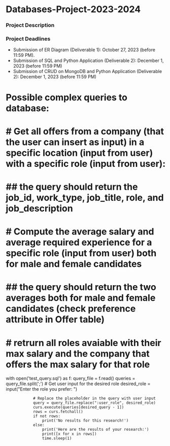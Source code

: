 # Databases-Project-2023-2024
### Project Description  
### Project Deadlines  
- Submission of ER Diagram (Deliverable 1): October 27, 2023 (before 11:59 PM).
- Submission of SQL and Python Application (Deliverable 2): December 1, 2023 (before 11:59 PM)
- Submission of CRUD on MongoDB and Python Application (Deliverable 2): December 1, 2023
(before 11:59 PM)
# Possible complex queries to database:
#     # Get all offers from a company (that the user can insert as input) in a specific location (input from user) with a specific role (input from user):
#     ## the query should return the job_id, work_type, job_title, role, and job_description
#     # Compute the average salary and average required experience for a specific role (input from user) both for male and female candidates
#     ## the query should return the two averages both for male and female candidates (check preference attribute in Offer table)
#     # retrurn all roles avaiable with their max salary and the company that offers the max salary for that role


with open('test_query.sql') as f:
                query_file = f.read()
                queries = query_file.split(';')
                # Get user input for the desired role
                desired_role = input("Enter the role you prefer: ")
                
                # Replace the placeholder in the query with user input
                query = query_file.replace(":user_role", desired_role)
                curs.execute(queries[desired_query - 1])
                rows = curs.fetchall()
                if not rows:
                    print('No results for this research!')
                else:
                    print('Here are the results of your research:')
                    print([x for x in rows])
                    time.sleep(1)
